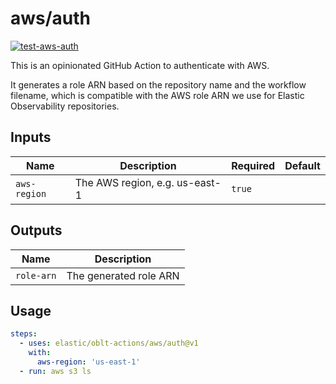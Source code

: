 # <!--name-->aws/auth<!--/name-->
[![test-aws-auth](https://github.com/elastic/oblt-actions/actions/workflows/test-aws-auth.yml/badge.svg?branch=main)](https://github.com/elastic/oblt-actions/actions/workflows/test-aws-auth.yml)

<!--description-->
This is an opinionated GitHub Action to authenticate with AWS.

It generates a role ARN based on the repository name and the workflow filename, which is compatible with the
AWS role ARN we use for Elastic Observability repositories.
<!--/description-->

## Inputs
<!--inputs-->
| Name         | Description                    | Required | Default |
|--------------|--------------------------------|----------|---------|
| `aws-region` | The AWS region, e.g. us-east-1 | `true`   | ` `     |
<!--/inputs-->

## Outputs
<!--outputs-->
| Name       | Description            |
|------------|------------------------|
| `role-arn` | The generated role ARN |
<!--/outputs-->

## Usage
<!--usage action="elastic/oblt-actions/**" version="env:VERSION"-->
```yaml
steps:
  - uses: elastic/oblt-actions/aws/auth@v1
    with:
      aws-region: 'us-east-1'
  - run: aws s3 ls
```
<!--/usage-->
